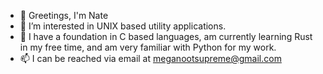 - 👋 Greetings, I'm Nate
- 👀 I’m interested in UNIX based utility applications.
- 🌱 I have a foundation in C based languages, am currently learning Rust in my free time, and am very familiar with Python for my work.
- 📫 I can be reached via email at meganootsupreme@gmail.com 

<!---
MegaNootSupreme/MegaNootSupreme is a ✨ special ✨ repository because its `README.md` (this file) appears on your GitHub profile.
You can click the Preview link to take a look at your changes.
--->
